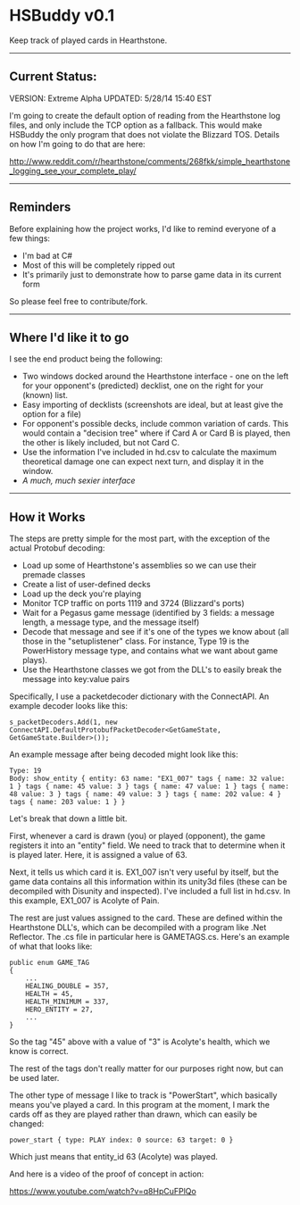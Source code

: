 HSBuddy v0.1
=================

Keep track of played cards in Hearthstone.

---
Current Status:
---
VERSION: Extreme Alpha
UPDATED: 5/28/14 15:40 EST

I'm going to create the default option of reading from the Hearthstone log files, and only include the TCP option as a fallback. This would make HSBuddy the only program that does not violate the Blizzard TOS. Details on how I'm going to do that are here:

http://www.reddit.com/r/hearthstone/comments/268fkk/simple_hearthstone_logging_see_your_complete_play/

---
Reminders
---

Before explaining how the project works, I'd like to remind everyone of a few things:

- I'm bad at C#
- Most of this will be completely ripped out
- It's primarily just to demonstrate how to parse game data in its current form

So please feel free to contribute/fork.

---
Where I'd like it to go
---

I see the end product being the following:

- Two windows docked around the Hearthstone interface - one on the left for your opponent's (predicted) decklist, one on the right for your (known) list.
- Easy importing of decklists (screenshots are ideal, but at least give the option for a file)
- For opponent's possible decks, include common variation of cards. This would contain a "decision tree" where if Card A or Card B is played, then the other is likely included, but not Card C.
- Use the information I've included in hd.csv to calculate the maximum theoretical damage one can expect next turn, and display it in the window.
- *A much, much sexier interface*

---
How it Works
---

The steps are pretty simple for the most part, with the exception of the actual Protobuf decoding:

- Load up some of Hearthstone's assemblies so we can use their premade classes
- Create a list of user-defined decks
- Load up the deck you're playing
- Monitor TCP traffic on ports 1119 and 3724 (Blizzard's ports)
- Wait for a Pegasus game message (identified by 3 fields: a message length, a message type, and the message itself)
- Decode that message and see if it's one of the types we know about (all those in the "setuplistener" class. For instance, Type 19 is the PowerHistory message type, and contains what we want about game plays).
- Use the Hearthstone classes we got from the DLL's to easily break the message into key:value pairs

Specifically, I use a packetdecoder dictionary with the ConnectAPI. An example decoder looks like this:
    
    s_packetDecoders.Add(1, new ConnectAPI.DefaultProtobufPacketDecoder<GetGameState, GetGameState.Builder>());

An example message after being decoded might look like this:

    Type: 19
    Body: show_entity { entity: 63 name: "EX1_007" tags { name: 32 value: 1 } tags { name: 45 value: 3 } tags { name: 47 value: 1 } tags { name: 48 value: 3 } tags { name: 49 value: 3 } tags { name: 202 value: 4 } tags { name: 203 value: 1 } }
 
Let's break that down a little bit.

First, whenever a card is drawn (you) or played (opponent), the game registers it into an "entity" field. We need to track that to determine when it is played later. Here, it is assigned a value of 63.

Next, it tells us which card it is. EX1_007 isn't very useful by itself, but the game data contains all this information within its unity3d files (these can be decompiled with Disunity and inspected). I've included a full list in hd.csv. In this example, EX1_007 is Acolyte of Pain.

The rest are just values assigned to the card. These are defined within the Hearthstone DLL's, which can be decompiled with a program like .Net Reflector. The .cs file in particular here is GAMETAGS.cs. Here's an example of what that looks like:

    public enum GAME_TAG
    {
        ...
        HEALING_DOUBLE = 357,
        HEALTH = 45,
        HEALTH_MINIMUM = 337,
        HERO_ENTITY = 27,
        ...
    }

So the tag "45" above with a value of "3" is Acolyte's health, which we know is correct.

The rest of the tags don't really matter for our purposes right now, but can be used later.

The other type of message I like to track is "PowerStart", which basically means you've played a card. In this program at the moment, I mark the cards off as they are played rather than drawn, which can easily be changed:

    power_start { type: PLAY index: 0 source: 63 target: 0 }
    
Which just means that entity_id 63 (Acolyte) was played.


And here is a video of the proof of concept in action:

https://www.youtube.com/watch?v=q8HpCuFPlQo



